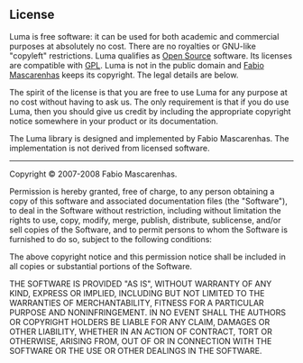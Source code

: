 <h2>License</h2>

<p>
Luma is free software: it can be used for both academic
and commercial purposes at absolutely no cost. There are no
royalties or GNU-like "copyleft" restrictions. Luma
qualifies as
<a href="http://www.opensource.org/docs/definition.html">Open Source</a>
software.
Its licenses are compatible with
<a href="http://www.gnu.org/licenses/gpl.html">GPL</a>.
Luma is not in the public domain and 
<a href="mailto:mascarenhas-NO-SPAM_THANKS@acm.org">Fabio Mascarenhas</a>
keeps its copyright.
The legal details are below. 
</p>

<p>The spirit of the license is that you are free to use
Luma for any purpose at no cost without having to ask us.
The only requirement is that if you do use Luma, then you
should give us credit by including the appropriate copyright notice
somewhere in your product or its documentation.</p>

<p>The Luma library is designed and implemented by Fabio Mascarenhas.
The implementation is not derived from licensed software.</p>

<hr/>
<p>Copyright &copy; 2007-2008 Fabio Mascarenhas.</p>

<p>Permission is hereby granted, free of charge, to any person
obtaining a copy of this software and associated documentation
files (the "Software"), to deal in the Software without
restriction, including without limitation the rights to use, copy,
modify, merge, publish, distribute, sublicense, and/or sell copies
of the Software, and to permit persons to whom the Software is
furnished to do so, subject to the following conditions:</p>

<p>The above copyright notice and this permission notice shall be
included in all copies or substantial portions of the Software.</p>

<p>THE SOFTWARE IS PROVIDED "AS IS", WITHOUT WARRANTY OF ANY KIND,
EXPRESS OR IMPLIED, INCLUDING BUT NOT LIMITED TO THE WARRANTIES OF
MERCHANTABILITY, FITNESS FOR A PARTICULAR PURPOSE AND
NONINFRINGEMENT. IN NO EVENT SHALL THE AUTHORS OR COPYRIGHT HOLDERS
BE LIABLE FOR ANY CLAIM, DAMAGES OR OTHER LIABILITY, WHETHER IN AN
ACTION OF CONTRACT, TORT OR OTHERWISE, ARISING FROM, OUT OF OR IN
CONNECTION WITH THE SOFTWARE OR THE USE OR OTHER DEALINGS IN THE
SOFTWARE.</p>
